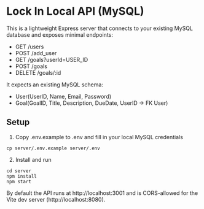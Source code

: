# Lock In Local API (MySQL)

This is a lightweight Express server that connects to your existing MySQL database and exposes minimal endpoints:

- GET /users
- POST /add_user
- GET /goals?userId=USER_ID
- POST /goals
- DELETE /goals/:id

It expects an existing MySQL schema:

- User(UserID, Name, Email, Password)
- Goal(GoalID, Title, Description, DueDate, UserID → FK User)

## Setup

1) Copy .env.example to .env and fill in your local MySQL credentials

```
cp server/.env.example server/.env
```

2) Install and run

```
cd server
npm install
npm start
```

By default the API runs at http://localhost:3001 and is CORS-allowed for the Vite dev server (http://localhost:8080).
